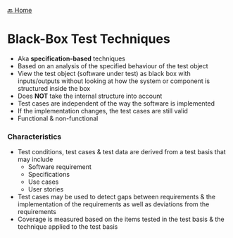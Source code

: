 [🔙 Home](../home.md)



# Black-Box Test Techniques

* Aka **specification-based** techniques
* Based on an analysis of the specified behaviour of the test object
* View the test object (software under test) as black box with inputs/outputs without looking at how the system or component is structured inside the box
* Does **NOT** take the internal structure into account
* Test cases are independent of the way the software is implemented
* If the implementation changes, the test cases are still valid
* Functional & non-functional

### Characteristics

* Test conditions, test cases & test data are derived from a test basis that may include
  * Software requirement
  * Specifications
  * Use cases
  * User stories
* Test cases may be used to detect gaps between requirements & the implementation of the requirements as well as deviations from the requirements
* Coverage is measured based on the items tested in the test basis & the technique applied to the test basis